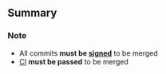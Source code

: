 ## Summary

### Note

* All commits **must be [signed](https://docs.github.com/en/github/authenticating-to-github/signing-commits)** to be merged
* [CI](https://github.com/hkrn/nanoem/actions/workflows/main.yml) **must be passed** to be merged
